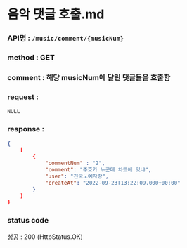 # 음악 댓글 호출.md
### API명 : `/music/comment/{musicNum}`

### method : GET

### comment : 해당 musicNum에 달린 댓글들을 호출함

### request :
    NULL

### response :
~~~json
{
    [
        {
            "commentNum" : "2",
            "comment": "주호가 누군데 차트에 있냐",
            "user": "전국노예자랑",
            "createAt": "2022-09-23T13:22:09.000+00:00"
        }
    ]
}
~~~
### status code
성공 : 200 (HttpStatus.OK)
